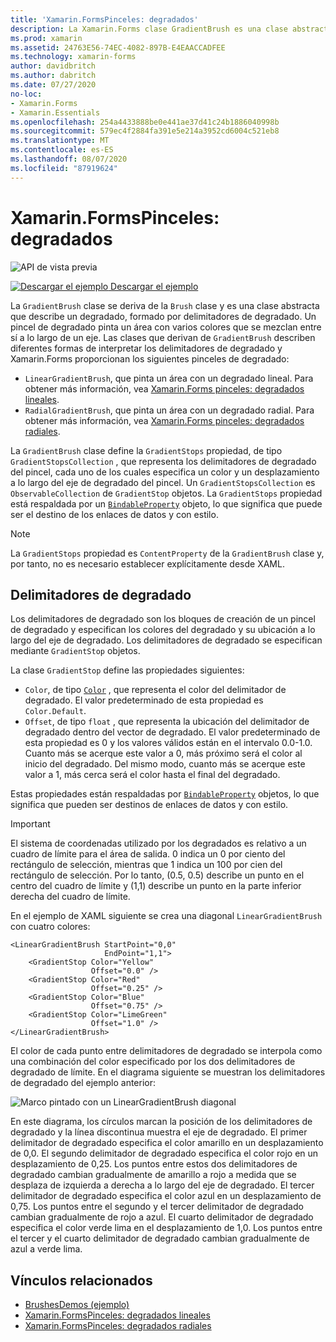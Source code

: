 ```yaml
---
title: 'Xamarin.FormsPinceles: degradados'
description: La Xamarin.Forms clase GradientBrush es una clase abstracta que describe un degradado, formado por delimitadores de degradado.
ms.prod: xamarin
ms.assetid: 24763E56-74EC-4082-897B-E4EAACCADFEE
ms.technology: xamarin-forms
author: davidbritch
ms.author: dabritch
ms.date: 07/27/2020
no-loc:
- Xamarin.Forms
- Xamarin.Essentials
ms.openlocfilehash: 254a4433888be0e441ae37d41c24b1886040998b
ms.sourcegitcommit: 579ec4f2884fa391e5e214a3952cd6004c521eb8
ms.translationtype: MT
ms.contentlocale: es-ES
ms.lasthandoff: 08/07/2020
ms.locfileid: "87919624"
---
```

# <a name="no-locxamarinforms-brushes-gradients"></a>Xamarin.FormsPinceles: degradados

![API de vista previa](~/media/shared/preview.png "Esta API se encuentra en versión preliminar.")

[![Descargar el ejemplo](~/media/shared/download.png) Descargar el ejemplo](https://github.com/xamarin/xamarin-forms-samples/tree/master/UserInterface/BrushDemos)

La `GradientBrush` clase se deriva de la `Brush` clase y es una clase abstracta que describe un degradado, formado por delimitadores de degradado. Un pincel de degradado pinta un área con varios colores que se mezclan entre sí a lo largo de un eje. Las clases que derivan de `GradientBrush` describen diferentes formas de interpretar los delimitadores de degradado y Xamarin.Forms proporcionan los siguientes pinceles de degradado:

- `LinearGradientBrush`, que pinta un área con un degradado lineal. Para obtener más información, vea [ Xamarin.Forms pinceles: degradados lineales](lineargradient.md).
- `RadialGradientBrush`, que pinta un área con un degradado radial. Para obtener más información, vea [ Xamarin.Forms pinceles: degradados radiales](radialgradient.md).

La `GradientBrush` clase define la `GradientStops` propiedad, de tipo `GradientStopsCollection` , que representa los delimitadores de degradado del pincel, cada uno de los cuales especifica un color y un desplazamiento a lo largo del eje de degradado del pincel. Un `GradientStopsCollection` es `ObservableCollection` de `GradientStop` objetos. La `GradientStops` propiedad está respaldada por un [`BindableProperty`](xref:Xamarin.Forms.BindableProperty) objeto, lo que significa que puede ser el destino de los enlaces de datos y con estilo.

> [!NOTE]
> La `GradientStops` propiedad es `ContentProperty` de la `GradientBrush` clase y, por tanto, no es necesario establecer explícitamente desde XAML.

## <a name="gradient-stops"></a>Delimitadores de degradado

Los delimitadores de degradado son los bloques de creación de un pincel de degradado y especifican los colores del degradado y su ubicación a lo largo del eje de degradado. Los delimitadores de degradado se especifican mediante `GradientStop` objetos.

La clase `GradientStop` define las propiedades siguientes:

- `Color`, de tipo [`Color`](xref:Xamarin.Forms.Color) , que representa el color del delimitador de degradado. El valor predeterminado de esta propiedad es `Color.Default`.
- `Offset`, de tipo `float` , que representa la ubicación del delimitador de degradado dentro del vector de degradado. El valor predeterminado de esta propiedad es 0 y los valores válidos están en el intervalo 0.0-1.0. Cuanto más se acerque este valor a 0, más próximo será el color al inicio del degradado. Del mismo modo, cuanto más se acerque este valor a 1, más cerca será el color hasta el final del degradado.

Estas propiedades están respaldadas por [`BindableProperty`](xref:Xamarin.Forms.BindableProperty) objetos, lo que significa que pueden ser destinos de enlaces de datos y con estilo.

> [!IMPORTANT]
> El sistema de coordenadas utilizado por los degradados es relativo a un cuadro de límite para el área de salida. 0 indica un 0 por ciento del rectángulo de selección, mientras que 1 indica un 100 por cien del rectángulo de selección. Por lo tanto, (0.5, 0.5) describe un punto en el centro del cuadro de límite y (1,1) describe un punto en la parte inferior derecha del cuadro de límite.

En el ejemplo de XAML siguiente se crea una diagonal `LinearGradientBrush` con cuatro colores:

```xaml
<LinearGradientBrush StartPoint="0,0"
                     EndPoint="1,1">
    <GradientStop Color="Yellow"
                  Offset="0.0" />
    <GradientStop Color="Red"
                  Offset="0.25" />
    <GradientStop Color="Blue"
                  Offset="0.75" />             
    <GradientStop Color="LimeGreen"
                  Offset="1.0" />
</LinearGradientBrush>                                                       
```

El color de cada punto entre delimitadores de degradado se interpola como una combinación del color especificado por los dos delimitadores de degradado de límite. En el diagrama siguiente se muestran los delimitadores de degradado del ejemplo anterior:

![Marco pintado con un LinearGradientBrush diagonal](gradient-images/gradient-stops.png)

En este diagrama, los círculos marcan la posición de los delimitadores de degradado y la línea discontinua muestra el eje de degradado. El primer delimitador de degradado especifica el color amarillo en un desplazamiento de 0,0. El segundo delimitador de degradado especifica el color rojo en un desplazamiento de 0,25. Los puntos entre estos dos delimitadores de degradado cambian gradualmente de amarillo a rojo a medida que se desplaza de izquierda a derecha a lo largo del eje de degradado. El tercer delimitador de degradado especifica el color azul en un desplazamiento de 0,75. Los puntos entre el segundo y el tercer delimitador de degradado cambian gradualmente de rojo a azul. El cuarto delimitador de degradado especifica el color verde lima en el desplazamiento de 1,0. Los puntos entre el tercer y el cuarto delimitador de degradado cambian gradualmente de azul a verde lima.

## <a name="related-links"></a>Vínculos relacionados

- [BrushesDemos (ejemplo)](https://github.com/xamarin/xamarin-forms-samples/tree/master/UserInterface/BrushDemos)
- [Xamarin.FormsPinceles: degradados lineales](lineargradient.md)
- [Xamarin.FormsPinceles: degradados radiales](radialgradient.md)

